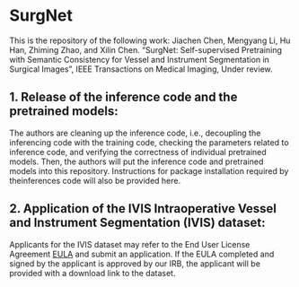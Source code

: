 # SurgNet
This is the repository of the following work:
Jiachen Chen, Mengyang Li, Hu Han, Zhiming Zhao, and Xilin Chen. “SurgNet: Self-supervised Pretraining with Semantic Consistency for Vessel and Instrument Segmentation in Surgical Images”, IEEE Transactions on Medical Imaging, Under review.

## 1. Release of the inference code and the pretrained models: 
The authors are cleaning up the inference code, i.e., decoupling the inferencing code with the training code, checking the parameters related to inference code, and verifying the correctness of individual pretrained models. Then, the authors will put the inference code and pretrained models into this repository. Instructions for package installation required by theinferences code will also be provided here.
   
## 2. Application of the IVIS Intraoperative Vessel and Instrument Segmentation (IVIS) dataset: 
Applicants for the IVIS dataset may refer to the End User License Agreement [EULA](https://github.com/HanHuCAS/SurgNet/raw/main/IVIS%20Database%20EULA(1.1).docx) and submit an application. If the EULA completed and signed by the applicant is approved by our IRB, the applicant will be provided with a download link to the dataset.
